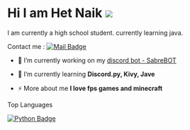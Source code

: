 # Hi I am Het Naik <img src = "https://cdn.discordapp.com/emojis/739760076784402502.gif?v=1">

I am currently a high school student. currently learning java.

Contact me : 
[![Mail Badge](https://img.shields.io/badge/-awesomehet-c0392b?style=flat&labelColor=c0392b&logo=gmail&logoColor=white)](mailto:awesomehet@gmail.com)


- 🔭 I’m currently working on my [discord bot - SabreBOT]()

- 🌱 I’m currently learning **Discord.py, Kivy, Jave**

- ⚡ More about me **I love fps games and minecraft**


Top Languages 

[![Python Badge](https://img.shields.io/badge/-Python-e535ab?style=for-the-badge&labelColor=black&logo=python&logoColor=e535ab)](#)